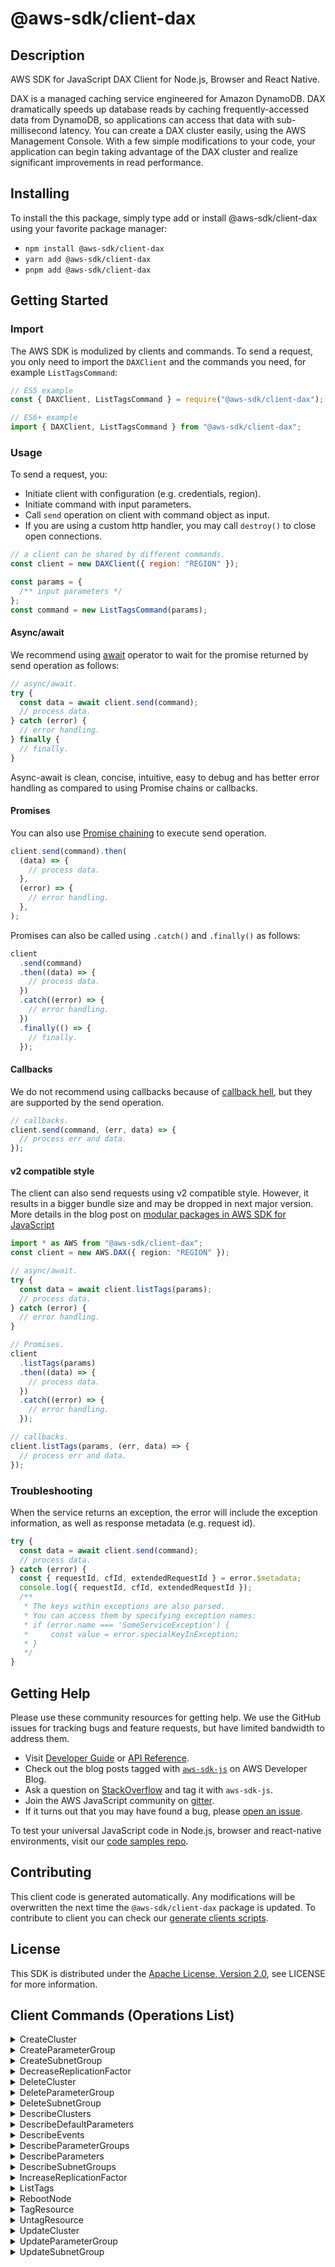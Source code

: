<!-- generated file, do not edit directly -->

# @aws-sdk/client-dax

## Description

AWS SDK for JavaScript DAX Client for Node.js, Browser and React Native.

<p>DAX is a managed caching service engineered for Amazon DynamoDB. DAX
dramatically speeds up database reads by caching frequently-accessed data from DynamoDB, so
applications can access that data with sub-millisecond latency. You can create a DAX
cluster easily, using the AWS Management Console. With a few simple modifications to
your code, your application can begin taking advantage of the DAX cluster and realize
significant improvements in read performance.</p>

## Installing

To install the this package, simply type add or install @aws-sdk/client-dax
using your favorite package manager:

- `npm install @aws-sdk/client-dax`
- `yarn add @aws-sdk/client-dax`
- `pnpm add @aws-sdk/client-dax`

## Getting Started

### Import

The AWS SDK is modulized by clients and commands.
To send a request, you only need to import the `DAXClient` and
the commands you need, for example `ListTagsCommand`:

```js
// ES5 example
const { DAXClient, ListTagsCommand } = require("@aws-sdk/client-dax");
```

```ts
// ES6+ example
import { DAXClient, ListTagsCommand } from "@aws-sdk/client-dax";
```

### Usage

To send a request, you:

- Initiate client with configuration (e.g. credentials, region).
- Initiate command with input parameters.
- Call `send` operation on client with command object as input.
- If you are using a custom http handler, you may call `destroy()` to close open connections.

```js
// a client can be shared by different commands.
const client = new DAXClient({ region: "REGION" });

const params = {
  /** input parameters */
};
const command = new ListTagsCommand(params);
```

#### Async/await

We recommend using [await](https://developer.mozilla.org/en-US/docs/Web/JavaScript/Reference/Operators/await)
operator to wait for the promise returned by send operation as follows:

```js
// async/await.
try {
  const data = await client.send(command);
  // process data.
} catch (error) {
  // error handling.
} finally {
  // finally.
}
```

Async-await is clean, concise, intuitive, easy to debug and has better error handling
as compared to using Promise chains or callbacks.

#### Promises

You can also use [Promise chaining](https://developer.mozilla.org/en-US/docs/Web/JavaScript/Guide/Using_promises#chaining)
to execute send operation.

```js
client.send(command).then(
  (data) => {
    // process data.
  },
  (error) => {
    // error handling.
  },
);
```

Promises can also be called using `.catch()` and `.finally()` as follows:

```js
client
  .send(command)
  .then((data) => {
    // process data.
  })
  .catch((error) => {
    // error handling.
  })
  .finally(() => {
    // finally.
  });
```

#### Callbacks

We do not recommend using callbacks because of [callback hell](http://callbackhell.com/),
but they are supported by the send operation.

```js
// callbacks.
client.send(command, (err, data) => {
  // process err and data.
});
```

#### v2 compatible style

The client can also send requests using v2 compatible style.
However, it results in a bigger bundle size and may be dropped in next major version. More details in the blog post
on [modular packages in AWS SDK for JavaScript](https://aws.amazon.com/blogs/developer/modular-packages-in-aws-sdk-for-javascript/)

```ts
import * as AWS from "@aws-sdk/client-dax";
const client = new AWS.DAX({ region: "REGION" });

// async/await.
try {
  const data = await client.listTags(params);
  // process data.
} catch (error) {
  // error handling.
}

// Promises.
client
  .listTags(params)
  .then((data) => {
    // process data.
  })
  .catch((error) => {
    // error handling.
  });

// callbacks.
client.listTags(params, (err, data) => {
  // process err and data.
});
```

### Troubleshooting

When the service returns an exception, the error will include the exception information,
as well as response metadata (e.g. request id).

```js
try {
  const data = await client.send(command);
  // process data.
} catch (error) {
  const { requestId, cfId, extendedRequestId } = error.$metadata;
  console.log({ requestId, cfId, extendedRequestId });
  /**
   * The keys within exceptions are also parsed.
   * You can access them by specifying exception names:
   * if (error.name === 'SomeServiceException') {
   *     const value = error.specialKeyInException;
   * }
   */
}
```

## Getting Help

Please use these community resources for getting help.
We use the GitHub issues for tracking bugs and feature requests, but have limited bandwidth to address them.

- Visit [Developer Guide](https://docs.aws.amazon.com/sdk-for-javascript/v3/developer-guide/welcome.html)
  or [API Reference](https://docs.aws.amazon.com/AWSJavaScriptSDK/v3/latest/index.html).
- Check out the blog posts tagged with [`aws-sdk-js`](https://aws.amazon.com/blogs/developer/tag/aws-sdk-js/)
  on AWS Developer Blog.
- Ask a question on [StackOverflow](https://stackoverflow.com/questions/tagged/aws-sdk-js) and tag it with `aws-sdk-js`.
- Join the AWS JavaScript community on [gitter](https://gitter.im/aws/aws-sdk-js-v3).
- If it turns out that you may have found a bug, please [open an issue](https://github.com/aws/aws-sdk-js-v3/issues/new/choose).

To test your universal JavaScript code in Node.js, browser and react-native environments,
visit our [code samples repo](https://github.com/aws-samples/aws-sdk-js-tests).

## Contributing

This client code is generated automatically. Any modifications will be overwritten the next time the `@aws-sdk/client-dax` package is updated.
To contribute to client you can check our [generate clients scripts](https://github.com/aws/aws-sdk-js-v3/tree/main/scripts/generate-clients).

## License

This SDK is distributed under the
[Apache License, Version 2.0](http://www.apache.org/licenses/LICENSE-2.0),
see LICENSE for more information.

## Client Commands (Operations List)

<details>
<summary>
CreateCluster
</summary>

[Command API Reference](https://docs.aws.amazon.com/AWSJavaScriptSDK/v3/latest/client/dax/command/CreateClusterCommand/) / [Input](https://docs.aws.amazon.com/AWSJavaScriptSDK/v3/latest/Package/-aws-sdk-client-dax/Interface/CreateClusterCommandInput/) / [Output](https://docs.aws.amazon.com/AWSJavaScriptSDK/v3/latest/Package/-aws-sdk-client-dax/Interface/CreateClusterCommandOutput/)

</details>
<details>
<summary>
CreateParameterGroup
</summary>

[Command API Reference](https://docs.aws.amazon.com/AWSJavaScriptSDK/v3/latest/client/dax/command/CreateParameterGroupCommand/) / [Input](https://docs.aws.amazon.com/AWSJavaScriptSDK/v3/latest/Package/-aws-sdk-client-dax/Interface/CreateParameterGroupCommandInput/) / [Output](https://docs.aws.amazon.com/AWSJavaScriptSDK/v3/latest/Package/-aws-sdk-client-dax/Interface/CreateParameterGroupCommandOutput/)

</details>
<details>
<summary>
CreateSubnetGroup
</summary>

[Command API Reference](https://docs.aws.amazon.com/AWSJavaScriptSDK/v3/latest/client/dax/command/CreateSubnetGroupCommand/) / [Input](https://docs.aws.amazon.com/AWSJavaScriptSDK/v3/latest/Package/-aws-sdk-client-dax/Interface/CreateSubnetGroupCommandInput/) / [Output](https://docs.aws.amazon.com/AWSJavaScriptSDK/v3/latest/Package/-aws-sdk-client-dax/Interface/CreateSubnetGroupCommandOutput/)

</details>
<details>
<summary>
DecreaseReplicationFactor
</summary>

[Command API Reference](https://docs.aws.amazon.com/AWSJavaScriptSDK/v3/latest/client/dax/command/DecreaseReplicationFactorCommand/) / [Input](https://docs.aws.amazon.com/AWSJavaScriptSDK/v3/latest/Package/-aws-sdk-client-dax/Interface/DecreaseReplicationFactorCommandInput/) / [Output](https://docs.aws.amazon.com/AWSJavaScriptSDK/v3/latest/Package/-aws-sdk-client-dax/Interface/DecreaseReplicationFactorCommandOutput/)

</details>
<details>
<summary>
DeleteCluster
</summary>

[Command API Reference](https://docs.aws.amazon.com/AWSJavaScriptSDK/v3/latest/client/dax/command/DeleteClusterCommand/) / [Input](https://docs.aws.amazon.com/AWSJavaScriptSDK/v3/latest/Package/-aws-sdk-client-dax/Interface/DeleteClusterCommandInput/) / [Output](https://docs.aws.amazon.com/AWSJavaScriptSDK/v3/latest/Package/-aws-sdk-client-dax/Interface/DeleteClusterCommandOutput/)

</details>
<details>
<summary>
DeleteParameterGroup
</summary>

[Command API Reference](https://docs.aws.amazon.com/AWSJavaScriptSDK/v3/latest/client/dax/command/DeleteParameterGroupCommand/) / [Input](https://docs.aws.amazon.com/AWSJavaScriptSDK/v3/latest/Package/-aws-sdk-client-dax/Interface/DeleteParameterGroupCommandInput/) / [Output](https://docs.aws.amazon.com/AWSJavaScriptSDK/v3/latest/Package/-aws-sdk-client-dax/Interface/DeleteParameterGroupCommandOutput/)

</details>
<details>
<summary>
DeleteSubnetGroup
</summary>

[Command API Reference](https://docs.aws.amazon.com/AWSJavaScriptSDK/v3/latest/client/dax/command/DeleteSubnetGroupCommand/) / [Input](https://docs.aws.amazon.com/AWSJavaScriptSDK/v3/latest/Package/-aws-sdk-client-dax/Interface/DeleteSubnetGroupCommandInput/) / [Output](https://docs.aws.amazon.com/AWSJavaScriptSDK/v3/latest/Package/-aws-sdk-client-dax/Interface/DeleteSubnetGroupCommandOutput/)

</details>
<details>
<summary>
DescribeClusters
</summary>

[Command API Reference](https://docs.aws.amazon.com/AWSJavaScriptSDK/v3/latest/client/dax/command/DescribeClustersCommand/) / [Input](https://docs.aws.amazon.com/AWSJavaScriptSDK/v3/latest/Package/-aws-sdk-client-dax/Interface/DescribeClustersCommandInput/) / [Output](https://docs.aws.amazon.com/AWSJavaScriptSDK/v3/latest/Package/-aws-sdk-client-dax/Interface/DescribeClustersCommandOutput/)

</details>
<details>
<summary>
DescribeDefaultParameters
</summary>

[Command API Reference](https://docs.aws.amazon.com/AWSJavaScriptSDK/v3/latest/client/dax/command/DescribeDefaultParametersCommand/) / [Input](https://docs.aws.amazon.com/AWSJavaScriptSDK/v3/latest/Package/-aws-sdk-client-dax/Interface/DescribeDefaultParametersCommandInput/) / [Output](https://docs.aws.amazon.com/AWSJavaScriptSDK/v3/latest/Package/-aws-sdk-client-dax/Interface/DescribeDefaultParametersCommandOutput/)

</details>
<details>
<summary>
DescribeEvents
</summary>

[Command API Reference](https://docs.aws.amazon.com/AWSJavaScriptSDK/v3/latest/client/dax/command/DescribeEventsCommand/) / [Input](https://docs.aws.amazon.com/AWSJavaScriptSDK/v3/latest/Package/-aws-sdk-client-dax/Interface/DescribeEventsCommandInput/) / [Output](https://docs.aws.amazon.com/AWSJavaScriptSDK/v3/latest/Package/-aws-sdk-client-dax/Interface/DescribeEventsCommandOutput/)

</details>
<details>
<summary>
DescribeParameterGroups
</summary>

[Command API Reference](https://docs.aws.amazon.com/AWSJavaScriptSDK/v3/latest/client/dax/command/DescribeParameterGroupsCommand/) / [Input](https://docs.aws.amazon.com/AWSJavaScriptSDK/v3/latest/Package/-aws-sdk-client-dax/Interface/DescribeParameterGroupsCommandInput/) / [Output](https://docs.aws.amazon.com/AWSJavaScriptSDK/v3/latest/Package/-aws-sdk-client-dax/Interface/DescribeParameterGroupsCommandOutput/)

</details>
<details>
<summary>
DescribeParameters
</summary>

[Command API Reference](https://docs.aws.amazon.com/AWSJavaScriptSDK/v3/latest/client/dax/command/DescribeParametersCommand/) / [Input](https://docs.aws.amazon.com/AWSJavaScriptSDK/v3/latest/Package/-aws-sdk-client-dax/Interface/DescribeParametersCommandInput/) / [Output](https://docs.aws.amazon.com/AWSJavaScriptSDK/v3/latest/Package/-aws-sdk-client-dax/Interface/DescribeParametersCommandOutput/)

</details>
<details>
<summary>
DescribeSubnetGroups
</summary>

[Command API Reference](https://docs.aws.amazon.com/AWSJavaScriptSDK/v3/latest/client/dax/command/DescribeSubnetGroupsCommand/) / [Input](https://docs.aws.amazon.com/AWSJavaScriptSDK/v3/latest/Package/-aws-sdk-client-dax/Interface/DescribeSubnetGroupsCommandInput/) / [Output](https://docs.aws.amazon.com/AWSJavaScriptSDK/v3/latest/Package/-aws-sdk-client-dax/Interface/DescribeSubnetGroupsCommandOutput/)

</details>
<details>
<summary>
IncreaseReplicationFactor
</summary>

[Command API Reference](https://docs.aws.amazon.com/AWSJavaScriptSDK/v3/latest/client/dax/command/IncreaseReplicationFactorCommand/) / [Input](https://docs.aws.amazon.com/AWSJavaScriptSDK/v3/latest/Package/-aws-sdk-client-dax/Interface/IncreaseReplicationFactorCommandInput/) / [Output](https://docs.aws.amazon.com/AWSJavaScriptSDK/v3/latest/Package/-aws-sdk-client-dax/Interface/IncreaseReplicationFactorCommandOutput/)

</details>
<details>
<summary>
ListTags
</summary>

[Command API Reference](https://docs.aws.amazon.com/AWSJavaScriptSDK/v3/latest/client/dax/command/ListTagsCommand/) / [Input](https://docs.aws.amazon.com/AWSJavaScriptSDK/v3/latest/Package/-aws-sdk-client-dax/Interface/ListTagsCommandInput/) / [Output](https://docs.aws.amazon.com/AWSJavaScriptSDK/v3/latest/Package/-aws-sdk-client-dax/Interface/ListTagsCommandOutput/)

</details>
<details>
<summary>
RebootNode
</summary>

[Command API Reference](https://docs.aws.amazon.com/AWSJavaScriptSDK/v3/latest/client/dax/command/RebootNodeCommand/) / [Input](https://docs.aws.amazon.com/AWSJavaScriptSDK/v3/latest/Package/-aws-sdk-client-dax/Interface/RebootNodeCommandInput/) / [Output](https://docs.aws.amazon.com/AWSJavaScriptSDK/v3/latest/Package/-aws-sdk-client-dax/Interface/RebootNodeCommandOutput/)

</details>
<details>
<summary>
TagResource
</summary>

[Command API Reference](https://docs.aws.amazon.com/AWSJavaScriptSDK/v3/latest/client/dax/command/TagResourceCommand/) / [Input](https://docs.aws.amazon.com/AWSJavaScriptSDK/v3/latest/Package/-aws-sdk-client-dax/Interface/TagResourceCommandInput/) / [Output](https://docs.aws.amazon.com/AWSJavaScriptSDK/v3/latest/Package/-aws-sdk-client-dax/Interface/TagResourceCommandOutput/)

</details>
<details>
<summary>
UntagResource
</summary>

[Command API Reference](https://docs.aws.amazon.com/AWSJavaScriptSDK/v3/latest/client/dax/command/UntagResourceCommand/) / [Input](https://docs.aws.amazon.com/AWSJavaScriptSDK/v3/latest/Package/-aws-sdk-client-dax/Interface/UntagResourceCommandInput/) / [Output](https://docs.aws.amazon.com/AWSJavaScriptSDK/v3/latest/Package/-aws-sdk-client-dax/Interface/UntagResourceCommandOutput/)

</details>
<details>
<summary>
UpdateCluster
</summary>

[Command API Reference](https://docs.aws.amazon.com/AWSJavaScriptSDK/v3/latest/client/dax/command/UpdateClusterCommand/) / [Input](https://docs.aws.amazon.com/AWSJavaScriptSDK/v3/latest/Package/-aws-sdk-client-dax/Interface/UpdateClusterCommandInput/) / [Output](https://docs.aws.amazon.com/AWSJavaScriptSDK/v3/latest/Package/-aws-sdk-client-dax/Interface/UpdateClusterCommandOutput/)

</details>
<details>
<summary>
UpdateParameterGroup
</summary>

[Command API Reference](https://docs.aws.amazon.com/AWSJavaScriptSDK/v3/latest/client/dax/command/UpdateParameterGroupCommand/) / [Input](https://docs.aws.amazon.com/AWSJavaScriptSDK/v3/latest/Package/-aws-sdk-client-dax/Interface/UpdateParameterGroupCommandInput/) / [Output](https://docs.aws.amazon.com/AWSJavaScriptSDK/v3/latest/Package/-aws-sdk-client-dax/Interface/UpdateParameterGroupCommandOutput/)

</details>
<details>
<summary>
UpdateSubnetGroup
</summary>

[Command API Reference](https://docs.aws.amazon.com/AWSJavaScriptSDK/v3/latest/client/dax/command/UpdateSubnetGroupCommand/) / [Input](https://docs.aws.amazon.com/AWSJavaScriptSDK/v3/latest/Package/-aws-sdk-client-dax/Interface/UpdateSubnetGroupCommandInput/) / [Output](https://docs.aws.amazon.com/AWSJavaScriptSDK/v3/latest/Package/-aws-sdk-client-dax/Interface/UpdateSubnetGroupCommandOutput/)

</details>
